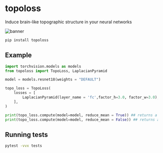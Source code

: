 # topoloss

Induce brain-like topographic structure in your neural networks

![banner](https://github.com/user-attachments/assets/0b8ae5e0-175a-49ee-a690-1b4f89d9d0fd)

```bash
pip install topoloss
```

## Example

```python
import torchvision.models as models
from topoloss import TopoLoss, LaplacianPyramid

model = models.resnet18(weights = "DEFAULT")

topo_loss = TopoLoss(
    losses = [
        LaplacianPyramid(layer_name = 'fc',factor_h=3.0, factor_w=3.0),
    ],
)

print(topo_loss.compute(model=model, reduce_mean = True)) ## returns a single number as tensor for backward()
print(topo_loss.compute(model=model, reduce_mean = False)) ## returns a dict with layer names as keys
```

## Running tests

```bash
pytest -vvx tests
```
